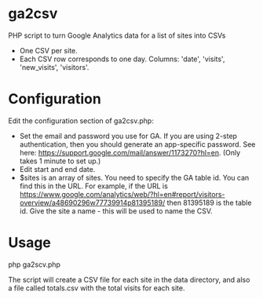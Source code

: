 ga2csv
======

PHP script to turn Google Analytics data for a list of sites into CSVs

* One CSV per site.
* Each CSV row corresponds to one day. Columns: 'date', 'visits', 'new_visits', 'visitors'.

Configuration
=============

Edit the configuration section of ga2csv.php:

* Set the email and password you use for GA. If you are using 2-step authentication, then you should generate an app-specific password. See here: https://support.google.com/mail/answer/1173270?hl=en. (Only takes 1 minute to set up.)
* Edit start and end date.
* $sites is an array of sites. You need to specify the GA table id. You can find this in the URL. For example, if the URL is https://www.google.com/analytics/web/?hl=en#report/visitors-overview/a48690296w77739914p81395189/ then 81395189 is the table id. Give the site a name - this will be used to name the CSV.

Usage
=====

php ga2scv.php

The script will create a CSV file for each site in the data directory, and also a file called totals.csv with the total visits for each site.
